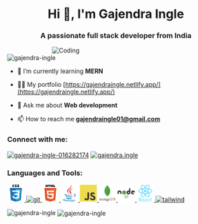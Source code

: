 <h1 align="center">Hi 👋, I'm Gajendra Ingle</h1>
<h3 align="center">A passionate full stack developer from India</h3>
<img align="right" alt="Coding" width="400" src="https://raj-rathod.github.io/rajesh-rathore/assets/images/developer.gif">

<p align="left"> <img src="https://komarev.com/ghpvc/?username=gajendra-ingle&label=Profile%20views&color=0e75b6&style=flat" alt="gajendra-ingle" /> </p>

<!-- - 🔭 I’m currently working on **College app** -->

- 🌱 I’m currently learning **MERN**

- 👨‍💻 My portfolio [https://gajendraingle.netlify.app/](https://gajendraingle.netlify.app/)

- 💬 Ask me about **Web development**

- 📫 How to reach me **gajendraingle01@gmail.com**

<h3 align="left">Connect with me:</h3>
<p align="left">
<a href="https://linkedin.com/in/gajendra-ingle-016282174" target="blank"><img align="center" src="https://raw.githubusercontent.com/rahuldkjain/github-profile-readme-generator/master/src/images/icons/Social/linked-in-alt.svg" alt="gajendra-ingle-016282174" height="30" width="40" /></a>
<a href="https://instagram.com/gajendra.ingle" target="blank"><img align="center" src="https://raw.githubusercontent.com/rahuldkjain/github-profile-readme-generator/master/src/images/icons/Social/instagram.svg" alt="gajendra.ingle" height="30" width="40" /></a>
 
</p>

<h3 align="left">Languages and Tools:</h3>
<p align="left"> <a href="https://www.w3schools.com/css/" target="_blank" rel="noreferrer"> <img src="https://raw.githubusercontent.com/devicons/devicon/master/icons/css3/css3-original-wordmark.svg" alt="css3" width="40" height="40"/> </a> <a href="https://git-scm.com/" target="_blank" rel="noreferrer"> <img src="https://www.vectorlogo.zone/logos/git-scm/git-scm-icon.svg" alt="git" width="40" height="40"/> </a> <a href="https://www.w3.org/html/" target="_blank" rel="noreferrer"> <img src="https://raw.githubusercontent.com/devicons/devicon/master/icons/html5/html5-original-wordmark.svg" alt="html5" width="40" height="40"/> </a> <a href="https://www.java.com" target="_blank" rel="noreferrer"> <img src="https://raw.githubusercontent.com/devicons/devicon/master/icons/java/java-original.svg" alt="java" width="40" height="40"/> </a> <a href="https://developer.mozilla.org/en-US/docs/Web/JavaScript" target="_blank" rel="noreferrer"> <img src="https://raw.githubusercontent.com/devicons/devicon/master/icons/javascript/javascript-original.svg" alt="javascript" width="40" height="40"/> </a> <a href="https://www.mongodb.com/" target="_blank" rel="noreferrer"> <img src="https://raw.githubusercontent.com/devicons/devicon/master/icons/mongodb/mongodb-original-wordmark.svg" alt="mongodb" width="40" height="40"/> </a> <a href="https://nodejs.org" target="_blank" rel="noreferrer"> <img src="https://raw.githubusercontent.com/devicons/devicon/master/icons/nodejs/nodejs-original-wordmark.svg" alt="nodejs" width="40" height="40"/> </a> <a href="https://reactjs.org/" target="_blank" rel="noreferrer"> <img src="https://raw.githubusercontent.com/devicons/devicon/master/icons/react/react-original-wordmark.svg" alt="react" width="40" height="40"/> </a> <a href="https://tailwindcss.com/" target="_blank" rel="noreferrer"> <img src="https://www.vectorlogo.zone/logos/tailwindcss/tailwindcss-icon.svg" alt="tailwind" width="40" height="40"/> </a> </p>

<p><img align="left" src="https://github-readme-stats.vercel.app/api/top-langs?username=gajendra-ingle&show_icons=true&locale=en&layout=compact" alt="gajendra-ingle" /></p>

<p>&nbsp;<img align="center" src="https://github-readme-stats.vercel.app/api?username=gajendra-ingle&show_icons=true&locale=en" alt="gajendra-ingle" /></p>
